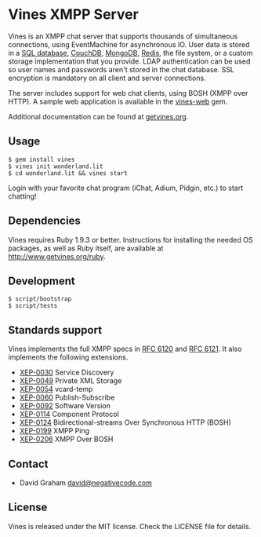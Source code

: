 # Vines XMPP Server

Vines is an XMPP chat server that supports thousands of simultaneous connections,
using EventMachine for asynchronous IO. User data is stored in a
[SQL database](https://github.com/negativecode/vines-sql),
[CouchDB](https://github.com/negativecode/vines-couchdb),
[MongoDB](https://github.com/negativecode/vines-mongodb),
[Redis](https://github.com/negativecode/vines-redis), the file system, or a
custom storage implementation that you provide. LDAP authentication can be used
so user names and passwords aren't stored in the chat database. SSL encryption
is mandatory on all client and server connections.

The server includes support for web chat clients, using BOSH (XMPP over HTTP). A
sample web application is available in the
[vines-web](https://github.com/negativecode/vines-web) gem.

Additional documentation can be found at [getvines.org](http://www.getvines.org/).

## Usage

```
$ gem install vines
$ vines init wonderland.lit
$ cd wonderland.lit && vines start
```

Login with your favorite chat program (iChat, Adium, Pidgin, etc.) to start chatting!

## Dependencies

Vines requires Ruby 1.9.3 or better. Instructions for installing the
needed OS packages, as well as Ruby itself, are available at
http://www.getvines.org/ruby.

## Development

```
$ script/bootstrap
$ script/tests
```

## Standards support

Vines implements the full XMPP specs in [RFC 6120](http://www.rfc-editor.org/rfc/rfc6120.txt)
and [RFC 6121](http://www.rfc-editor.org/rfc/rfc6121.txt). It also implements
the following extensions.

- [XEP-0030](https://xmpp.org/extensions/xep-0030.html) Service Discovery
- [XEP-0049](https://xmpp.org/extensions/xep-0049.html) Private XML Storage
- [XEP-0054](https://xmpp.org/extensions/xep-0054.html) vcard-temp
- [XEP-0060](https://xmpp.org/extensions/xep-0060.html) Publish-Subscribe
- [XEP-0092](https://xmpp.org/extensions/xep-0092.html) Software Version
- [XEP-0114](https://xmpp.org/extensions/xep-0114.html) Component Protocol
- [XEP-0124](https://xmpp.org/extensions/xep-0124.html) Bidirectional-streams Over Synchronous HTTP (BOSH)
- [XEP-0199](https://xmpp.org/extensions/xep-0199.html) XMPP Ping
- [XEP-0206](https://xmpp.org/extensions/xep-0206.html) XMPP Over BOSH

## Contact

* David Graham <david@negativecode.com>

## License

Vines is released under the MIT license. Check the LICENSE file for details.
